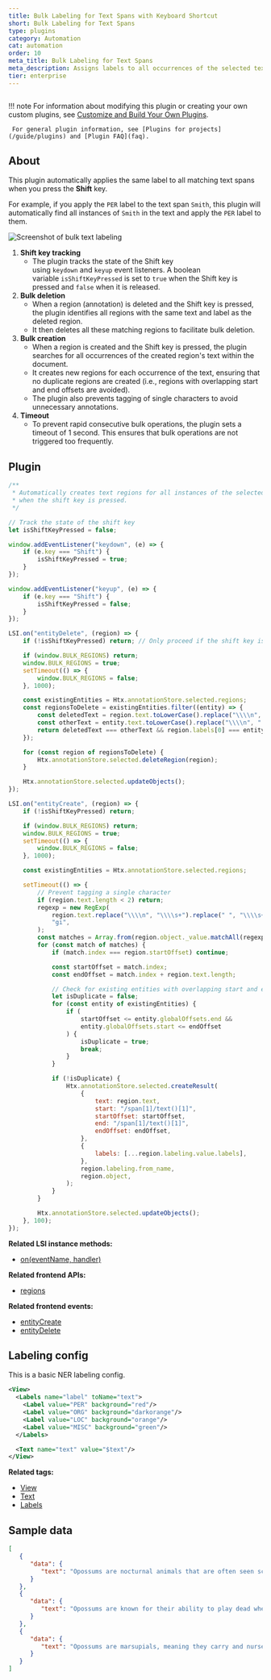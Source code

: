 ```yaml
---
title: Bulk Labeling for Text Spans with Keyboard Shortcut
short: Bulk Labeling for Text Spans
type: plugins
category: Automation
cat: automation
order: 10
meta_title: Bulk Labeling for Text Spans
meta_description: Assigns labels to all occurrences of the selected text at once
tier: enterprise
---
```


<img src="/images/plugins/bulk-labeling-thumb.png" alt="" class="gif-border" style="max-width: 552px !important;" />

!!! note
     For information about modifying this plugin or creating your own custom plugins, see [Customize and Build Your Own Plugins](custom).

     For general plugin information, see [Plugins for projects](/guide/plugins) and [Plugin FAQ](faq).

## About

This plugin automatically applies the same label to all matching text spans when you press the **Shift** key. 

For example, if you apply the `PER` label to the text span `Smith`, this plugin will automatically find all instances of `Smith` in the text and apply the `PER` label to them. 

![Screenshot of bulk text labeling](/images/plugins/bulk_actions.gif)

1. **Shift key tracking**
    - The plugin tracks the state of the Shift key using `keydown` and `keyup` event listeners. A boolean variable `isShiftKeyPressed` is set to `true` when the Shift key is pressed and `false` when it is released.
2. **Bulk deletion**
    - When a region (annotation) is deleted and the Shift key is pressed, the plugin identifies all regions with the same text and label as the deleted region.
    - It then deletes all these matching regions to facilitate bulk deletion.
3. **Bulk creation**
    - When a region is created and the Shift key is pressed, the plugin searches for all occurrences of the created region's text within the document.
    - It creates new regions for each occurrence of the text, ensuring that no duplicate regions are created (i.e., regions with overlapping start and end offsets are avoided).
    - The plugin also prevents tagging of single characters to avoid unnecessary annotations.
4. **Timeout**
    - To prevent rapid consecutive bulk operations, the plugin sets a timeout of 1 second. This ensures that bulk operations are not triggered too frequently.

## Plugin

```javascript
/**
 * Automatically creates text regions for all instances of the selected text and deletes existing regions
 * when the shift key is pressed.
 */

// Track the state of the shift key
let isShiftKeyPressed = false;

window.addEventListener("keydown", (e) => {
	if (e.key === "Shift") {
		isShiftKeyPressed = true;
	}
});

window.addEventListener("keyup", (e) => {
	if (e.key === "Shift") {
		isShiftKeyPressed = false;
	}
});

LSI.on("entityDelete", (region) => {
	if (!isShiftKeyPressed) return; // Only proceed if the shift key is pressed

	if (window.BULK_REGIONS) return;
	window.BULK_REGIONS = true;
	setTimeout(() => {
		window.BULK_REGIONS = false;
	}, 1000);

	const existingEntities = Htx.annotationStore.selected.regions;
	const regionsToDelete = existingEntities.filter((entity) => {
		const deletedText = region.text.toLowerCase().replace("\\\\n", " ");
		const otherText = entity.text.toLowerCase().replace("\\\\n", " ");
		return deletedText === otherText && region.labels[0] === entity.labels[0];
	});

	for (const region of regionsToDelete) {
		Htx.annotationStore.selected.deleteRegion(region);
	}

	Htx.annotationStore.selected.updateObjects();
});

LSI.on("entityCreate", (region) => {
	if (!isShiftKeyPressed) return;

	if (window.BULK_REGIONS) return;
	window.BULK_REGIONS = true;
	setTimeout(() => {
		window.BULK_REGIONS = false;
	}, 1000);

	const existingEntities = Htx.annotationStore.selected.regions;

	setTimeout(() => {
		// Prevent tagging a single character
		if (region.text.length < 2) return;
		regexp = new RegExp(
			region.text.replace("\\\\n", "\\\\s+").replace(" ", "\\\\s+"),
			"gi",
		);
		const matches = Array.from(region.object._value.matchAll(regexp));
		for (const match of matches) {
			if (match.index === region.startOffset) continue;

			const startOffset = match.index;
			const endOffset = match.index + region.text.length;

			// Check for existing entities with overlapping start and end offset
			let isDuplicate = false;
			for (const entity of existingEntities) {
				if (
					startOffset <= entity.globalOffsets.end &&
					entity.globalOffsets.start <= endOffset
				) {
					isDuplicate = true;
					break;
				}
			}

			if (!isDuplicate) {
				Htx.annotationStore.selected.createResult(
					{
						text: region.text,
						start: "/span[1]/text()[1]",
						startOffset: startOffset,
						end: "/span[1]/text()[1]",
						endOffset: endOffset,
					},
					{
						labels: [...region.labeling.value.labels],
					},
					region.labeling.from_name,
					region.object,
				);
			}
		}

		Htx.annotationStore.selected.updateObjects();
	}, 100);
});
```

**Related LSI instance methods:**

* [on(eventName, handler)](custom#LSI-on-eventName-handler)

**Related frontend APIs:**

* [regions](custom#regions)

**Related frontend events:**

* [entityCreate](/guide/frontend_reference#entityCreate)
* [entityDelete](/guide/frontend_reference#entityDelete)


## Labeling config

This is a basic NER labeling config. 

```xml
<View>
  <Labels name="label" toName="text">
    <Label value="PER" background="red"/>
    <Label value="ORG" background="darkorange"/>
    <Label value="LOC" background="orange"/>
    <Label value="MISC" background="green"/>
  </Labels>

  <Text name="text" value="$text"/>
</View>
```

**Related tags:**

* [View](/tags/view.html)
* [Text](/tags/text.html)
* [Labels](/tags/labels.html)

## Sample data

```json
[
   {
      "data": {
         "text": "Opossums are nocturnal animals that are often seen scavenging for food at night. They have a prehensile tail that helps them climb trees and navigate their environment."
      }
   },
   {
      "data": {
         "text": "Opossums are known for their ability to play dead when threatened, a behavior known as 'playing possum'. This act can deter predators and give the opossum a chance to escape."
      }
   },
   {
      "data": {
         "text": "Opossums are marsupials, meaning they carry and nurse their young in a pouch. Baby opossums, called joeys, stay in the pouch for about two months after birth."
      }
   }
]
```
